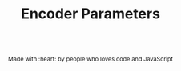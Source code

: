 <!DOCTYPE html>
<html lang="en">
  <head>
    <meta charset="utf-8"/>
    <meta name="viewport" content="width=device-width, initial-scale=1, shrink-to-fit=no"/>
  </head>
  <body>
    <div align="center">
        <h1>Encoder Parameters</h1>
        <br>
        <br>
        <p>
            <sub>Made with :heart: by people who loves code and JavaScript</sub>
        </p>
        <br>
    </div>
  </body>
</html>
